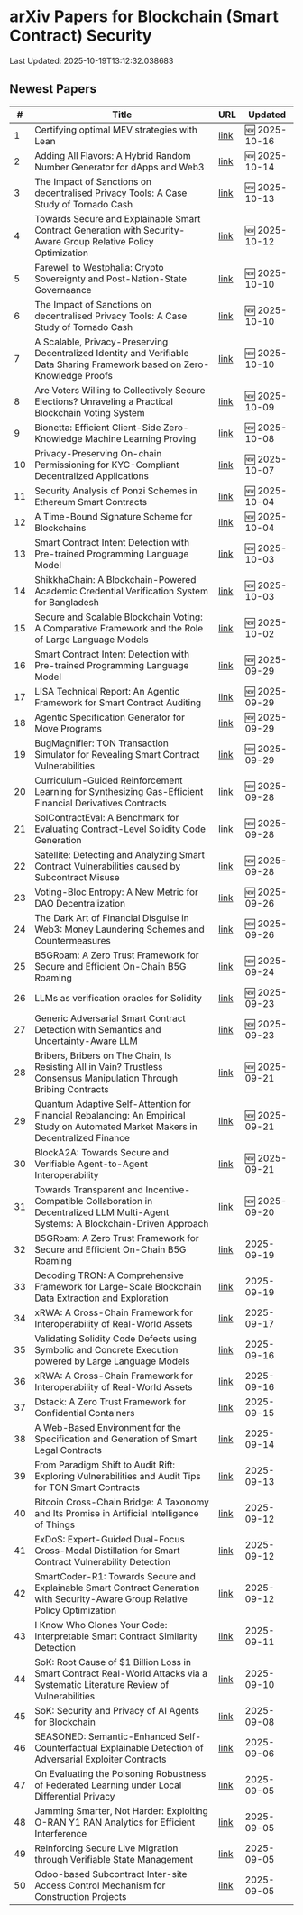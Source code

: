 # arXiv Papers for Blockchain (Smart Contract) Security

Last Updated: 2025-10-19T13:12:32.038683

## Newest Papers

|\#|Title|URL|Updated|
|---|---|---|---|
|1|Certifying optimal MEV strategies with Lean|[link](http://arxiv.org/abs/2510.14480v1)|🆕 2025-10-16|
|2|Adding All Flavors: A Hybrid Random Number Generator for dApps and Web3|[link](http://arxiv.org/abs/2510.12062v1)|🆕 2025-10-14|
|3|The Impact of Sanctions on decentralised Privacy Tools: A Case Study of Tornado Cash|[link](http://arxiv.org/abs/2510.09443v2)|🆕 2025-10-13|
|4|Towards Secure and Explainable Smart Contract Generation with Security-Aware Group Relative Policy Optimization|[link](http://arxiv.org/abs/2509.09942v2)|🆕 2025-10-12|
|5|Farewell to Westphalia: Crypto Sovereignty and Post-Nation-State Governaance|[link](http://arxiv.org/abs/2510.09840v1)|🆕 2025-10-10|
|6|The Impact of Sanctions on decentralised Privacy Tools: A Case Study of Tornado Cash|[link](http://arxiv.org/abs/2510.09443v1)|🆕 2025-10-10|
|7|A Scalable, Privacy-Preserving Decentralized Identity and Verifiable Data Sharing Framework based on Zero-Knowledge Proofs|[link](http://arxiv.org/abs/2510.09715v1)|🆕 2025-10-10|
|8|Are Voters Willing to Collectively Secure Elections? Unraveling a Practical Blockchain Voting System|[link](http://arxiv.org/abs/2510.08700v1)|🆕 2025-10-09|
|9|Bionetta: Efficient Client-Side Zero-Knowledge Machine Learning Proving|[link](http://arxiv.org/abs/2510.06784v1)|🆕 2025-10-08|
|10|Privacy-Preserving On-chain Permissioning for KYC-Compliant Decentralized Applications|[link](http://arxiv.org/abs/2510.05807v1)|🆕 2025-10-07|
|11|Security Analysis of Ponzi Schemes in Ethereum Smart Contracts|[link](http://arxiv.org/abs/2510.03819v1)|🆕 2025-10-04|
|12|A Time-Bound Signature Scheme for Blockchains|[link](http://arxiv.org/abs/2510.03697v1)|🆕 2025-10-04|
|13|Smart Contract Intent Detection with Pre-trained Programming Language Model|[link](http://arxiv.org/abs/2508.20086v3)|🆕 2025-10-03|
|14|ShikkhaChain: A Blockchain-Powered Academic Credential Verification System for Bangladesh|[link](http://arxiv.org/abs/2508.05334v2)|🆕 2025-10-03|
|15|Secure and Scalable Blockchain Voting: A Comparative Framework and the Role of Large Language Models|[link](http://arxiv.org/abs/2508.05865v2)|🆕 2025-10-02|
|16|Smart Contract Intent Detection with Pre-trained Programming Language Model|[link](http://arxiv.org/abs/2508.20086v2)|🆕 2025-09-29|
|17|LISA Technical Report: An Agentic Framework for Smart Contract Auditing|[link](http://arxiv.org/abs/2509.24698v1)|🆕 2025-09-29|
|18|Agentic Specification Generator for Move Programs|[link](http://arxiv.org/abs/2509.24515v1)|🆕 2025-09-29|
|19|BugMagnifier: TON Transaction Simulator for Revealing Smart Contract Vulnerabilities|[link](http://arxiv.org/abs/2509.24444v1)|🆕 2025-09-29|
|20|Curriculum-Guided Reinforcement Learning for Synthesizing Gas-Efficient Financial Derivatives Contracts|[link](http://arxiv.org/abs/2509.23976v1)|🆕 2025-09-28|
|21|SolContractEval: A Benchmark for Evaluating Contract-Level Solidity Code Generation|[link](http://arxiv.org/abs/2509.23824v1)|🆕 2025-09-28|
|22|Satellite: Detecting and Analyzing Smart Contract Vulnerabilities caused by Subcontract Misuse|[link](http://arxiv.org/abs/2509.23679v1)|🆕 2025-09-28|
|23|Voting-Bloc Entropy: A New Metric for DAO Decentralization|[link](http://arxiv.org/abs/2509.22620v1)|🆕 2025-09-26|
|24|The Dark Art of Financial Disguise in Web3: Money Laundering Schemes and Countermeasures|[link](http://arxiv.org/abs/2509.21831v1)|🆕 2025-09-26|
|25|B5GRoam: A Zero Trust Framework for Secure and Efficient On-Chain B5G Roaming|[link](http://arxiv.org/abs/2509.16390v2)|🆕 2025-09-24|
|26|LLMs as verification oracles for Solidity|[link](http://arxiv.org/abs/2509.19153v1)|🆕 2025-09-23|
|27|Generic Adversarial Smart Contract Detection with Semantics and Uncertainty-Aware LLM|[link](http://arxiv.org/abs/2509.18934v1)|🆕 2025-09-23|
|28|Bribers, Bribers on The Chain, Is Resisting All in Vain? Trustless Consensus Manipulation Through Bribing Contracts|[link](http://arxiv.org/abs/2509.17185v1)|🆕 2025-09-21|
|29|Quantum Adaptive Self-Attention for Financial Rebalancing: An Empirical Study on Automated Market Makers in Decentralized Finance|[link](http://arxiv.org/abs/2509.16955v1)|🆕 2025-09-21|
|30|BlockA2A: Towards Secure and Verifiable Agent-to-Agent Interoperability|[link](http://arxiv.org/abs/2508.01332v3)|🆕 2025-09-21|
|31|Towards Transparent and Incentive-Compatible Collaboration in Decentralized LLM Multi-Agent Systems: A Blockchain-Driven Approach|[link](http://arxiv.org/abs/2509.16736v1)|🆕 2025-09-20|
|32|B5GRoam: A Zero Trust Framework for Secure and Efficient On-Chain B5G Roaming|[link](http://arxiv.org/abs/2509.16390v1)|2025-09-19|
|33|Decoding TRON: A Comprehensive Framework for Large-Scale Blockchain Data Extraction and Exploration|[link](http://arxiv.org/abs/2509.16292v1)|2025-09-19|
|34|xRWA: A Cross-Chain Framework for Interoperability of Real-World Assets|[link](http://arxiv.org/abs/2509.12957v2)|2025-09-17|
|35|Validating Solidity Code Defects using Symbolic and Concrete Execution powered by Large Language Models|[link](http://arxiv.org/abs/2509.13023v1)|2025-09-16|
|36|xRWA: A Cross-Chain Framework for Interoperability of Real-World Assets|[link](http://arxiv.org/abs/2509.12957v1)|2025-09-16|
|37|Dstack: A Zero Trust Framework for Confidential Containers|[link](http://arxiv.org/abs/2509.11555v1)|2025-09-15|
|38|A Web-Based Environment for the Specification and Generation of Smart Legal Contracts|[link](http://arxiv.org/abs/2509.11258v1)|2025-09-14|
|39|From Paradigm Shift to Audit Rift: Exploring Vulnerabilities and Audit Tips for TON Smart Contracts|[link](http://arxiv.org/abs/2509.10823v1)|2025-09-13|
|40|Bitcoin Cross-Chain Bridge: A Taxonomy and Its Promise in Artificial Intelligence of Things|[link](http://arxiv.org/abs/2509.10413v1)|2025-09-12|
|41|ExDoS: Expert-Guided Dual-Focus Cross-Modal Distillation for Smart Contract Vulnerability Detection|[link](http://arxiv.org/abs/2509.10252v1)|2025-09-12|
|42|SmartCoder-R1: Towards Secure and Explainable Smart Contract Generation with Security-Aware Group Relative Policy Optimization|[link](http://arxiv.org/abs/2509.09942v1)|2025-09-12|
|43|I Know Who Clones Your Code: Interpretable Smart Contract Similarity Detection|[link](http://arxiv.org/abs/2509.09630v1)|2025-09-11|
|44|SoK: Root Cause of $1 Billion Loss in Smart Contract Real-World Attacks via a Systematic Literature Review of Vulnerabilities|[link](http://arxiv.org/abs/2507.20175v3)|2025-09-10|
|45|SoK: Security and Privacy of AI Agents for Blockchain|[link](http://arxiv.org/abs/2509.07131v1)|2025-09-08|
|46|SEASONED: Semantic-Enhanced Self-Counterfactual Explainable Detection of Adversarial Exploiter Contracts|[link](http://arxiv.org/abs/2509.05681v1)|2025-09-06|
|47|On Evaluating the Poisoning Robustness of Federated Learning under Local Differential Privacy|[link](http://arxiv.org/abs/2509.05265v1)|2025-09-05|
|48|Jamming Smarter, Not Harder: Exploiting O-RAN Y1 RAN Analytics for Efficient Interference|[link](http://arxiv.org/abs/2509.05161v1)|2025-09-05|
|49|Reinforcing Secure Live Migration through Verifiable State Management|[link](http://arxiv.org/abs/2509.05150v1)|2025-09-05|
|50|Odoo-based Subcontract Inter-site Access Control Mechanism for Construction Projects|[link](http://arxiv.org/abs/2509.05149v1)|2025-09-05|
